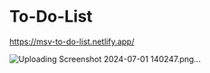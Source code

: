 # To-Do-List

https://msv-to-do-list.netlify.app/



![Uploading Screenshot 2024-07-01 140247.png…]()
